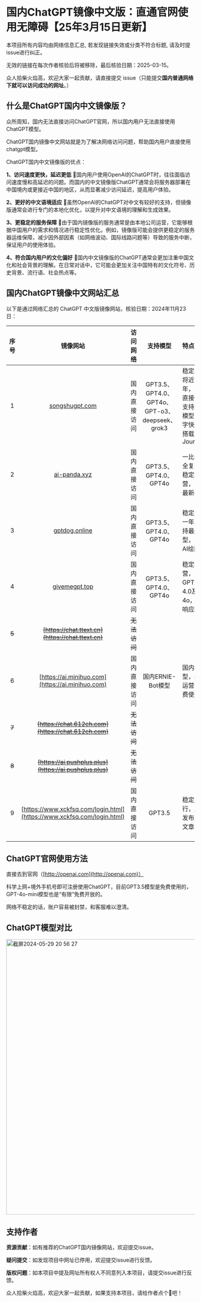 # 国内ChatGPT镜像中文版：直通官网使用无障碍【25年3月15日更新】

本项目所有内容均由网络信息汇总, 若发现链接失效或分类不符合标题, 请及时提issue进行纠正。

无效的链接在每次作者核验后将被移除，最后核验日期：2025-03-15。

众人拾柴火焰高，欢迎大家一起贡献，请直接提交 issue（只能提交**国内普通网络下就可以访问成功的网址**。）

## 什么是ChatGPT国内中文镜像版？
众所周知，国内无法直接访问ChatGPT官网，所以国内用户无法直接使用ChatGPT模型。

ChatGPT国内镜像中文网站就是为了解决网络访问问题，帮助国内用户直接使用chatgpt模型。

ChatGPT国内中文镜像版的优点：

**1、访问速度更快，延迟更低** 🌟国内用户使用OpenAI的ChatGPT时，往往面临访问速度慢和高延迟的问题。而国内的中文镜像版ChatGPT通常会将服务器部署在中国境内或更接近中国的地区，从而显著减少访问延迟，提高用户体验。

**2、更好的中文语境适应** 🌟虽然OpenAI的ChatGPT对中文有较好的支持，但镜像版通常会进行专门的本地化优化，以提升对中文语境的理解和生成效果。

**3、更稳定的服务保障** 🌟由于国内镜像版的服务通常是由本地公司运营，它能够根据中国用户的需求和情况进行稳定性优化。例如，镜像版可能会提供更稳定的服务器运维保障，减少因外部因素（如网络波动、国际线路问题等）导致的服务中断，保证用户的使用体验。

**4、符合国内用户的文化偏好** 🌟国内中文镜像版的ChatGPT通常会更加注重中国文化和社会背景的理解。在日常对话中，它可能会更加关注中国特有的文化符号、历史背景、流行语、社会热点等。

## 国内ChatGPT镜像中文网站汇总
以下是通过网络汇总的 ChatGPT 中文版镜像网站，核验日期：2024年11月23日：

|序号|镜像网站|访问网络|支持模型|特点|
|:---:|:---:|:----:|:----:|:--|
| 1 | [songshugpt.com](songshugpt.com) | 国内直接访问 | GPT3.5、GPT4.0、GPT4o、GPT-o3、deepseek、grok3|稳定运营将近两年，国内直接使用支持最新模型，吐字快速，搭载Mid-Journey
| 2 | [ai-panda.xyz](ai-panda.xyz) | 国内直接访问 |GPT3.5、GPT4.0、GPT4o|一比一完全复刻，稳定运营，支持最新模型
| 3 | [gptdog.online](gptdog.online)|国内直接访问|GPT3.5、GPT4.0、GPT4o|稳定运营一年，支持最新模型，支持AI绘画
| 4 | [givemegpt.top](givemegpt.top)|国内直接访问|GPT3.5、GPT4.0、GPT4o|稳定运营，支持GPT3.5、4.0及4o，客服响应积极
|~~5~~| ~~[https://chat.ttext.cn](https://chat.ttext.cn)~~|~~无法访问~~|
| 6 | [https://ai.minihuo.com](https://ai.minihuo.com)|国内直接访问|国内ERNIE-Bot模型|国内模型，稳定运营，免费使用
| ~~7~~ | ~~[https://chat.612ch.com](https://chat.612ch.com)~~|~~无法访问~~
|~~8~~|~~[https://ai.pushplus.plus](https://ai.pushplus.plus)~~|~~无法访问~~
| 9 | [https://www.xckfsq.com/login.html](https://www.xckfsq.com/login.html)|国内直接访问|GPT3.5|稳定运行，用户发布问答文章

## ChatGPT官网使用方法
直接去到官网（[http://openai.com](http://openai.com)）

科学上网+境外手机号即可注册使用ChatGPT，目前GPT3.5模型是免费使用的，GPT-4o-mini模型也是“有限”免费开放的。

网络不稳定的话，账户容易被封禁，和客服难以澄清。

## ChatGPT模型对比
<img width="737" alt="截屏2024-05-29 20 56 27" src="https://github.com/user-attachments/assets/7d8f493d-af1a-4440-a14f-cdb537367d43">

## 支持作者

**资源贡献**：如有推荐的ChatGPT国内镜像网站，欢迎提交issue。

**疑问提交**：如发现项目中网址已停用，欢迎提交issue进行反馈。

**版权问题**：如本项目中提及网址所有权人不同意列入本项目，请提交issue进行反馈。

众人拾柴火焰高，欢迎大家一起贡献，如果支持本项目，请给作者点个🌟吧！
